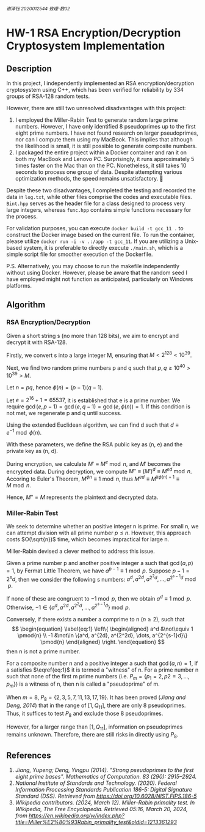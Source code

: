 *<small>谢泽钰 2020012544 致理-数02</small>*

# HW-1 RSA Encryption/Decryption Cryptosystem Implementation

## Description

In this project, I independently implemented an RSA encryption/decryption cryptosystem using C++, which has been verified for reliability by 334 groups of RSA-128 random tests.

However, there are still two unresolved disadvantages with this project:

1. I employed the Miller-Rabin Test to generate random large prime numbers. However, I have only identified 8 pseudoprimes up to the first eight prime numbers. I have not found research on larger pseudoprimes, nor can I compute them using my MacBook. This implies that although the likelihood is small, it is still possible to generate composite numbers.
2. I packaged the entire project within a Docker container and ran it on both my MacBook and Lenovo PC. Surprisingly, it runs approximately 5 times faster on the Mac than on the PC. Nonetheless, it still takes 10 seconds to process one group of data. Despite attempting various optimization methods, the speed remains unsatisfactory. 🐌

Despite these two disadvantages, I completed the testing and recorded the data in `log.txt`, while other files comprise the codes and executable files. `Bint.hpp` serves as the header file for a class designed to process very large integers, whereas `func.hpp` contains simple functions necessary for the process.

For validation purposes, you can execute `docker build -t gcc_11 .` to construct the Docker image based on the current file. To run the container, please utilize `docker run -i -v .:/app -t gcc_11`. If you are utilizing a Unix-based system, it is preferable to directly execute `./main.sh`, which is a simple script file for smoother execution of the Dockerfile.

P.S. Alternatively, you may choose to run the makefile independently without using Docker. However, please be aware that the random seed I have employed might not function as anticipated, particularly on Windows platforms.

## Algorithm

### RSA Encryption/Decryption

Given a short string s (no more than 128 bits), we aim to encrypt and decrypt it with RSA-128.

Firstly, we convert s into a large integer M, ensuring that $M<2^{128}<10^{39}$.

Next, we find two random prime numbers p and q such that $p,q\geq10^{40}>10^{39}>M$.

Let $n=pq$, hence $\phi(n)=(p-1)(q-1)$.

Let $e=2^{16}+1=65537$, it is established that e is a prime number. We require $\gcd(e,p-1)=\gcd(e,q-1)=\gcd(e,\phi(n))=1$. If this condition is not met, we regenerate p and q until success.

Using the extended Euclidean algorithm, we can find d such that $d\equiv e^{-1}\bmod{\phi(n)}$.

With these parameters, we define the RSA public key as (n, e) and the private key as (n, d).

During encryption, we calculate $M'\equiv M^e\bmod{n}$, and $M'$ becomes the encrypted data. During decryption, we compute $M''\equiv(M')^d\equiv M^{ed}\bmod{n}$. Accoring to Euler's Theorem, $M^{\phi{n}}\equiv 1\bmod{n}$, thus $M^{ed}\equiv M^{k\phi(n)+1}\equiv M\bmod{n}$​.

Hence, $M''=M$ represents the plaintext and decrypted data.

### Miller-Rabin Test

We seek to determine whether an positive integer n is prime. For small n, we can attempt division with all prime number $p\leq n$. However, this approach costs $O(\sqrt{n})$ time, which becomes impractical for large n.

Miller-Rabin devised a clever method to address this issue.

Given a prime number p and another positive integer a such that $\gcd(a,p)=1$, by Fermat Little Theorem, we have $a^{p-1}\equiv 1\bmod p$. Suppose $p-1=2^sd$, then we consider the following s numbers: $a^d, a^{2d}, a^{2^2d},...,a^{2^{s-1}d}\bmod p$.

If none of these are congruent to $-1\bmod p$, then we obtain $a^d\equiv1\bmod p$. Otherwise,  $-1\in \{a^d, a^{2d}, a^{2^2d}, ..., a^{2^{s-1}d}\}\bmod p$.

Conversely, if there exists a number a comprime to n $(n\geq2)$, such that
$$
\begin{equation} \label{eq:1}
\left\{
\begin{aligned} 
    a^d &\not\equiv 1 \pmod{n} \\
    -1 &\not\in \{a^d, a^{2d}, a^{2^2d}, \dots, a^{2^{s-1}d}\} \pmod{n}
\end{aligned}
\right.
\end{equation}
$$
then n is not a prime number.

For a composite number n and a positive integer a such that $\gcd(a,n)=1$, if a satisfies $\eqref{eq:1}$ it is termed a "witness" of n. For a prime number n such that none of the first m prime numbers (i.e. $P_m=\{p_1=2, p2=3,...,p_m\}$) is a witness of n, then n is called a "pseudoprime" of m.

When $m=8$, $P_8=\{2,3,5,7,11,13,17,19\}$. It has been proved (*Jiang and Deng, 2014*) that in the range of $[1, Q_{11}]$, there are only 8 pseudoprimes. Thus, it suffices to test $P_8$ and exclude those 8 pseudoprimes.

However, for a larger range than $[1, Q_{11}]$, information on pseudoprimes remains unknown. Therefore, there are still risks in directly using $P_8$.

## References

1. *Jiang, Yupeng; Deng, Yingpu (2014). "Strong pseudoprimes to the first eight prime bases". Mathematics of Computation. 83 (290): 2915–2924.*
2. *National Institute of Standards and Technology. (2020). Federal Information Processing Standards Publication 186-5: Digital Signature Standard (DSS). Retrieved from https://doi.org/10.6028/NIST.FIPS.186-5*
3. *Wikipedia contributors. (2024, March 12). Miller–Rabin primality test. In Wikipedia, The Free Encyclopedia. Retrieved 05:16, March 20, 2024, from https://en.wikipedia.org/w/index.php?title=Miller%E2%80%93Rabin_primality_test&oldid=1213361293*